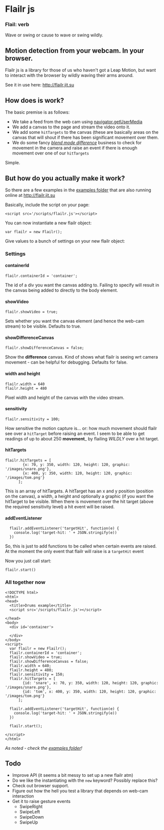 # Flailr js


### Flail: verb

Wave or swing or cause to wave or swing wildly.

## Motion detection from your webcam. In your browser.

Flailr js is a library for those of us who haven't got a Leap Motion, but want to interact with the browser by wildly
waving their arms around.


See it in use here: http://flailr.jit.su


## How does is work?

The basic premise is as follows:

 - We take a feed from the web cam using [navigator.getUserMedia](https://developer.mozilla.org/en-US/docs/Web/API/Navigator.getUserMedia)
 - We add a canvas to the page and stream the video onto it.
 - We add some `hitTargets` to the canvas (these are basically areas on the canvas that will shout if there has been significant movement over them.
 - We do some fancy [_blend mode difference_](http://en.wikipedia.org/wiki/Blend_modes#Difference) business to check for movement in the camera and raise an event if there is enough movement over one of our `hitTargets`

Simple.


## But how do you actually make it work?

So there are a few examples in the [examples folder](https://github.com/PaulCampbell/Flailr/tree/master/public/examples) that are also running online at http://flailr.jit.su

Basically, include the script on your page:

    <script src='/scripts/flailr.js'></script>

You can now instantiate a new flailr object:

    var flailr = new Flailr();

Give values to a bunch of settings on your new flailr object:

### Settings
#### containerId

    flailr.containerId = 'container';

The id of a div you want the canvas adding to. Failing to specify will result in the canvas being added
to directly to the body element.

#### showVideo

    flailr.showVideo = true;

Sets whether you want the canvas element (and hence the web-cam stream) to be visible. Defaults to true.

#### showDifferenceCanvas

    flailr.showDifferenceCanvas = false;

Show the __difference__ canvas.  Kind of shows what flailr is seeing wrt camera movement - can be helpful for debugging.
Defaults for false.

#### width and height

    flailr.width = 640
    flailr.height = 480

Pixel width and height of the canvas with the video stream.

#### sensitivity

    flailr.sensitivity = 100;

How sensitive the motion capture is... or: how much movement should flailr see over a `hitTarget` before raising an event.
I seem to be able to get readings of up to about 250 __movement___ by flailing _WILDLY_ over a hit target.

#### hitTargets

    flailr.hitTargets = [
            {x: 70, y: 350, width: 120, height: 120, graphic: '/images/snare.png'},
            {x: 400, y: 350, width: 120, height: 120, graphic: '/images/tom.png'}
          ];

This is an array of hitTargets.  A hitTarget has an x and y position (position on the canvas), a width, a height and optionally
a graphic (if you want the hitTarget to be visible.  When there is movement over the hit target (above the required sensitivity
level) a hit event will be raised.

#### addEventListener

      flailr.addEventListener('targetHit', function(e) {
        console.log('target-hit: ' + JSON.stringify(e))
      })

So, this is just to add functions to be called when certain events are raised. At the moment the only event that flailr will raise
is a `targetHit` event

Now you just call start:

    flailr.start()



### All together now
    <!DOCTYPE html>
    <html>
    <head>
      <title>Drums example</title>
      <script src='/scripts/flailr.js'></script>

    </head>
    <body>
      <div id='container'>

      </div>
    </body>
    <script>
      var flailr = new Flailr();
      flailr.containerId = 'container';
      flailr.showVideo = true;
      flailr.showDifferenceCanvas = false;
      flailr.width = 640;
      flailr.height = 480;
      flailr.sensitivity = 150;
      flailr.hitTargets = [
            {id: 'snare', x: 70, y: 350, width: 120, height: 120, graphic: '/images/snare.png'},
            {id: 'tom', x: 400, y: 350, width: 120, height: 120, graphic: '/images/tom.png'}
          ];

      flailr.addEventListener('targetHit', function(e) {
        console.log('target-hit: ' + JSON.stringify(e))
      })

      flailr.start();

    </script>
    </html>

_As noted - check the [examples folder](https://github.com/PaulCampbell/Flailr/tree/master/public/examples)!_

## Todo

 - Improve API (it seems a bit messy to set up a new flailr atm)
 - Do we like the instantiating with the `new` keyword? Possibly replace this?
 - Check out browser support.
 - Figure out how the hell you test a library that depends on web-cam interaction
 - Get it to raise gesture events
   - SwipeRight
   - SwipeLeft
   - SwipeDown
   - SwipeUp

